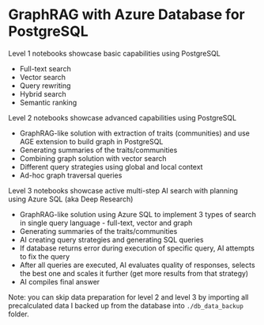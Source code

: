 # GraphRAG with Azure Database for PostgreSQL
Level 1 notebooks showcase basic capabilities using PostgreSQL
- Full-text search
- Vector search
- Query rewriting
- Hybrid search
- Semantic ranking

Level 2 notebooks showcase advanced capabilities using PostgreSQL
- GraphRAG-like solution with extraction of traits (communities) and use AGE extension to build graph in PostgreSQL
- Generating summaries of the traits/communities
- Combining graph solution with vector search
- Different query strategies using global and local context
- Ad-hoc graph traversal queries

Level 3 notebooks showcase active multi-step AI search with planning using Azure SQL (aka Deep Research)
- GraphRAG-like solution using Azure SQL to implement 3 types of search in single query language - full-text, vector and graph
- Generating summaries of the traits/communities
- AI creating query strategies and generating SQL queries
- If database returns error during execution of specific query, AI attempts to fix the query
- After all queries are executed, AI evaluates quality of responses, selects the best one and scales it further (get more results from that strategy)
- AI compiles final answer

Note: you can skip data preparation for level 2 and level 3 by importing all precalculated data I backed up from the database into `./db_data_backup` folder.
